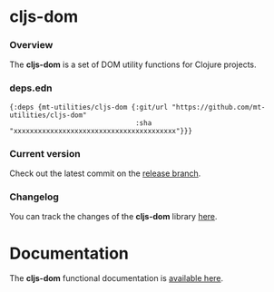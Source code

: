 
# cljs-dom

### Overview

The <strong>cljs-dom</strong> is a set of DOM utility functions for Clojure projects.

### deps.edn

```
{:deps {mt-utilities/cljs-dom {:git/url "https://github.com/mt-utilities/cljs-dom"
                               :sha     "xxxxxxxxxxxxxxxxxxxxxxxxxxxxxxxxxxxxxxxx"}}}
```

### Current version

Check out the latest commit on the [release branch](https://github.com/mt-utilities/cljs-dom/tree/release).

### Changelog

You can track the changes of the <strong>cljs-dom</strong> library [here](CHANGES.md).

# Documentation

The <strong>cljs-dom</strong> functional documentation is [available here](https://mt-utilities.github.io/cljs-dom).
